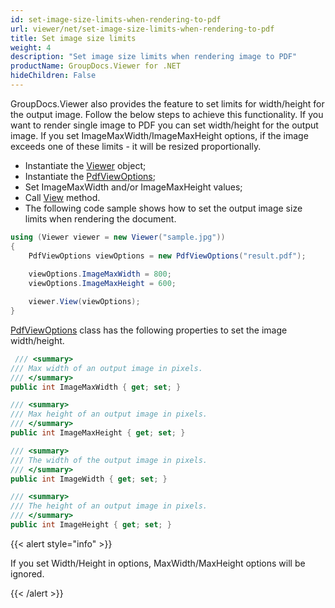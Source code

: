 ```yaml
---
id: set-image-size-limits-when-rendering-to-pdf
url: viewer/net/set-image-size-limits-when-rendering-to-pdf
title: Set image size limits
weight: 4
description: "Set image size limits when rendering image to PDF"
productName: GroupDocs.Viewer for .NET
hideChildren: False
---
```

GroupDocs.Viewer also provides the feature to set limits for width/height for the output image. Follow the below steps to achieve this functionality.
If you want to render single image to PDF you can set width/height for the output image.
If you set ImageMaxWidth/ImageMaxHeight options, if the image exceeds one of these limits - it will be resized proportionally.

* Instantiate the [Viewer](https://apireference.groupdocs.com/net/viewer/groupdocs.viewer/viewer) object;
* Instantiate the [PdfViewOptions](https://apireference.groupdocs.com/net/viewer/groupdocs.viewer.options/pdfviewoptions);
* Set ImageMaxWidth and/or ImageMaxHeight values;
* Call [View](https://apireference.groupdocs.com/net/viewer/groupdocs.viewer/viewer/methods/view) method.
* The following code sample shows how to set the output image size limits when rendering the document.

```csharp
using (Viewer viewer = new Viewer("sample.jpg"))
{
    PdfViewOptions viewOptions = new PdfViewOptions("result.pdf");
    
    viewOptions.ImageMaxWidth = 800;
    viewOptions.ImageMaxHeight = 600;

    viewer.View(viewOptions);
}
```

[PdfViewOptions](https://apireference.groupdocs.com/net/viewer/groupdocs.viewer.options/pdfviewoptions) class
has the following properties to set the image width/height.

```csharp
 /// <summary>
/// Max width of an output image in pixels.
/// </summary>
public int ImageMaxWidth { get; set; }

/// <summary>
/// Max height of an output image in pixels.
/// </summary>
public int ImageMaxHeight { get; set; }

/// <summary>
/// The width of the output image in pixels.
/// </summary>
public int ImageWidth { get; set; }

/// <summary>
/// The height of an output image in pixels.
/// </summary>
public int ImageHeight { get; set; }
```

{{< alert style="info" >}}

If you set Width/Height in options, MaxWidth/MaxHeight options will be ignored.

{{< /alert >}}